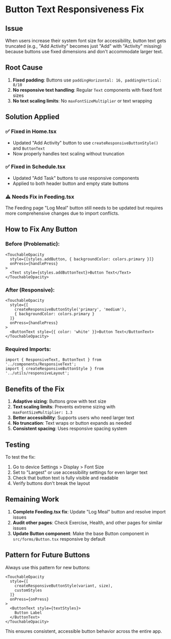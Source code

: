 # Button Text Responsiveness Fix

## Issue
When users increase their system font size for accessibility, button text gets truncated (e.g., "Add Activity" becomes just "Add" with "Activity" missing) because buttons use fixed dimensions and don't accommodate larger text.

## Root Cause
1. **Fixed padding**: Buttons use `paddingHorizontal: 16, paddingVertical: 8/10`
2. **No responsive text handling**: Regular `Text` components with fixed font sizes
3. **No text scaling limits**: No `maxFontSizeMultiplier` or text wrapping

## Solution Applied

### ✅ **Fixed in Home.tsx**
- Updated "Add Activity" button to use `createResponsiveButtonStyle()` and `ButtonText`
- Now properly handles text scaling without truncation

### ✅ **Fixed in Schedule.tsx** 
- Updated "Add Task" buttons to use responsive components
- Applied to both header button and empty state buttons

### ⚠️ **Needs Fix in Feeding.tsx**
The Feeding page "Log Meal" button still needs to be updated but requires more comprehensive changes due to import conflicts.

## How to Fix Any Button

### Before (Problematic):
```tsx
<TouchableOpacity
  style={[styles.addButton, { backgroundColor: colors.primary }]}
  onPress={handlePress}
>
  <Text style={styles.addButtonText}>Button Text</Text>
</TouchableOpacity>
```

### After (Responsive):
```tsx
<TouchableOpacity
  style={[
    createResponsiveButtonStyle('primary', 'medium'),
    { backgroundColor: colors.primary }
  ]}
  onPress={handlePress}
>
  <ButtonText style={{ color: 'white' }}>Button Text</ButtonText>
</TouchableOpacity>
```

### Required Imports:
```tsx
import { ResponsiveText, ButtonText } from '../components/ResponsiveText';
import { createResponsiveButtonStyle } from '../utils/responsiveLayout';
```

## Benefits of the Fix

1. **Adaptive sizing**: Buttons grow with text size
2. **Text scaling limits**: Prevents extreme sizing with `maxFontSizeMultiplier: 1.3`
3. **Better accessibility**: Supports users who need larger text
4. **No truncation**: Text wraps or button expands as needed
5. **Consistent spacing**: Uses responsive spacing system

## Testing

To test the fix:

1. Go to device Settings > Display > Font Size
2. Set to "Largest" or use accessibility settings for even larger text
3. Check that button text is fully visible and readable
4. Verify buttons don't break the layout

## Remaining Work

1. **Complete Feeding.tsx fix**: Update "Log Meal" button and resolve import issues
2. **Audit other pages**: Check Exercise, Health, and other pages for similar issues
3. **Update Button component**: Make the base Button component in `src/forms/Button.tsx` responsive by default

## Pattern for Future Buttons

Always use this pattern for new buttons:

```tsx
<TouchableOpacity
  style={[
    createResponsiveButtonStyle(variant, size),
    customStyles
  ]}
  onPress={onPress}
>
  <ButtonText style={textStyles}>
    Button Label
  </ButtonText>
</TouchableOpacity>
```

This ensures consistent, accessible button behavior across the entire app. 